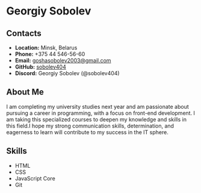 # __Georgiy Sobolev__

## __Contacts__
- __Location:__ Minsk, Belarus
- __Phone:__ +375 44 546-56-60
- __Email:__ goshasobolev2003@gmail.com
- __GitHub:__ [sobolev404](https://github.com/sobolev404)
- __Discord:__ Georgiy Sobolev (@sobolev404)

## __About Me__
I am completing my university studies next year and am passionate about pursuing a career in programming, with a focus on front-end development. I am taking this specialized courses to deepen my knowledge and skills in this field.I hope my strong communication skills, determination, and eagerness to learn will contribute to my success in the IT sphere.

## __Skills__
- HTML
- CSS
- JavaScript Core
- Git